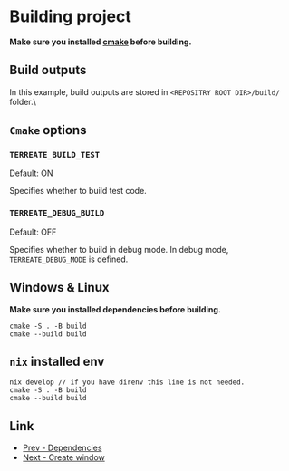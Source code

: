 # Building project
**Make sure you installed [cmake](https://cmake.org/) before building.**

## Build outputs
In this example, build outputs are stored in `<REPOSITRY ROOT DIR>/build/` folder.\

## `Cmake` options
### `TERREATE_BUILD_TEST`
Default: ON

Specifies whether to build test code.

### `TERREATE_DEBUG_BUILD`
Default: OFF

Specifies whether to build in debug mode. In debug mode, `TERREATE_DEBUG_MODE` is defined.

## Windows & Linux
**Make sure you installed dependencies before building.**
```shell
cmake -S . -B build
cmake --build build
```

## `nix` installed env
```shell
nix develop // if you have direnv this line is not needed.
cmake -S . -B build
cmake --build build
```

## Link
- [Prev - Dependencies](./deps.md)
- [Next - Create window](../guide/window.md)
